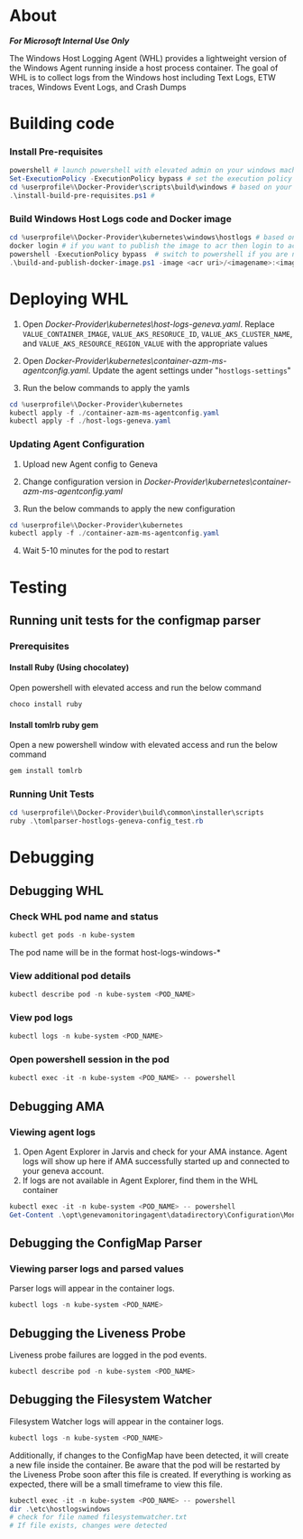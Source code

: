 # About

___For Microsoft Internal Use Only___

The Windows Host Logging Agent (WHL) provides a lightweight version of the Windows Agent running inside a host process container. The goal of WHL is to collect logs from the Windows host including Text Logs, ETW traces, Windows Event Logs, and Crash Dumps

# Building code

### Install Pre-requisites
```powershell
powershell # launch powershell with elevated admin on your windows machine
Set-ExecutionPolicy -ExecutionPolicy bypass # set the execution policy
cd %userprofile%\Docker-Provider\scripts\build\windows # based on your repo path
.\install-build-pre-requisites.ps1 #
```

### Build Windows Host Logs code and Docker image
```powershell
cd %userprofile%\Docker-Provider\kubernetes\windows\hostlogs # based on your repo path
docker login # if you want to publish the image to acr then login to acr via `docker login <acr-name>`
powershell -ExecutionPolicy bypass  # switch to powershell if you are not on powershell already
.\build-and-publish-docker-image.ps1 -image <acr uri>/<imagename>:<imagetag> # trigger build code and image and publish docker hub or acr
```

# Deploying WHL
1. Open _Docker-Provider\kubernetes\host-logs-geneva.yaml_. Replace `VALUE_CONTAINER_IMAGE`, `VALUE_AKS_RESORUCE_ID`, `VALUE_AKS_CLUSTER_NAME`, and `VALUE_AKS_RESOURCE_REGION_VALUE` with the appropriate values

2. Open _Docker-Provider\kubernetes\container-azm-ms-agentconfig.yaml_. Update the agent settings under "`hostlogs-settings`"

3. Run the below commands to apply the yamls
```powershell
cd %userprofile%\Docker-Provider\kubernetes
kubectl apply -f ./container-azm-ms-agentconfig.yaml
kubectl apply -f ./host-logs-geneva.yaml
```

### Updating Agent Configuration
1. Upload new Agent config to Geneva

2. Change configuration version in _Docker-Provider\kubernetes\container-azm-ms-agentconfig.yaml_ 

3. Run the below commands to apply the new configuration
```powershell
cd %userprofile%\Docker-Provider\kubernetes
kubectl apply -f ./container-azm-ms-agentconfig.yaml
```

4. Wait 5-10 minutes for the pod to restart

# Testing

## Running unit tests for the configmap parser

### Prerequisites
#### Install Ruby (Using chocolatey)
Open powershell with elevated access and run the below command
```powershell
choco install ruby
```

#### Install tomlrb ruby gem
Open a new powershell window with elevated access and run the below command
```powershell
gem install tomlrb
```

### Running Unit Tests

```powershell
cd %userprofile%\Docker-Provider\build\common\installer\scripts
ruby .\tomlparser-hostlogs-geneva-config_test.rb
```

# Debugging

## Debugging WHL

### Check WHL pod name and status
```powershell
kubectl get pods -n kube-system 
```

The pod name will be in the format host-logs-windows-*

### View additional pod details
```powershell
kubectl describe pod -n kube-system <POD_NAME>
```

### View pod logs
```powershell
kubectl logs -n kube-system <POD_NAME>
```

### Open powershell session in the pod
```powershell
kubectl exec -it -n kube-system <POD_NAME> -- powershell
```

## Debugging AMA
### Viewing agent logs

1. Open Agent Explorer in Jarvis and check for your AMA instance. Agent logs will show up here if AMA successfully started up and connected to your geneva account.
2. If logs are not available in Agent Explorer, find them in the WHL container
```powershell
kubectl exec -it -n kube-system <POD_NAME> -- powershell
Get-Content .\opt\genevamonitoringagent\datadirectory\Configuration\MonAgentHost.1.log
```

## Debugging the ConfigMap Parser
### Viewing parser logs and parsed values
Parser logs will appear in the container logs.
```powershell
kubectl logs -n kube-system <POD_NAME>
```

## Debugging the Liveness Probe
Liveness probe failures are logged in the pod events.
```powershell
kubectl describe pod -n kube-system <POD_NAME>
```

## Debugging the Filesystem Watcher
Filesystem Watcher logs will appear in the container logs.
```powershell
kubectl logs -n kube-system <POD_NAME>
```

Additionally, if changes to the ConfigMap have been detected, it will create a new file inside the container. Be aware that the pod will be restarted by the Liveness Probe soon after this file is created. If everything is working as expected, there will be a small timeframe to view this file.
```powershell
kubectl exec -it -n kube-system <POD_NAME> -- powershell
dir .\etc\hostlogswindows
# check for file named filesystemwatcher.txt
# If file exists, changes were detected
```